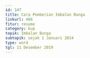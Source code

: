 ```yaml
---
id: 147
title: Cara Pemberian Imbalan Bunga
linkurl: 404
fitur: resume
category: kup
topik: Imbalan Bunga
subtopik: sejak 1 Januari 2014
type: word
tgl: 11 Desember 2019
---
```


